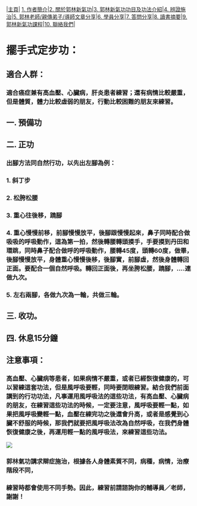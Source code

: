 |[主頁](/README.md)| [1. 作者簡介](/a10.md)|[2. 關於郭林新氣功](/a1.md)|[3. 郭林新氣功功目及功法介紹](/a2.md)|[4. 辨證施治](/a3.md)|[5. 郭林老師/親傳弟子/導師文章分享](/a5.md)|[6. 學員分享](/a6.md)|[7. 答問分享](/a7.md)|[8. 讀書摘要](/a4.md)|[9. 郭林新氣功課程](/郭林新氣功課程.md)|[10. 聯絡我們](/a9.md)|

# 擺手式定步功：

## 適合人群：

### 適合癌症兼有高血壓、心臟病，肝炎患者練習；還有病情比較嚴重，但是體質，體力比較虛弱的朋友，行動比較困難的朋友來練習。

## 一. 預備功

## 二. 正功

### 出腳方法同自然行功，以先出左腳為例：
### 1. 斜丁步
### 2. 松胯松腰
### 3. 重心往後移，蹺腳
### 4. 重心慢慢前移，前腳慢慢放平，後腳跟慢慢起來，鼻子同時配合做吸吸的呼吸動作，這為第一拍，然後轉腰轉頭摸手，手要摸到丹田和環跳，同時鼻子配合做呼的呼吸動作，腰轉45度，頭轉60度，做畢，後腳慢慢放平，身體重心慢慢後移，後腳實，前腳虛，然後身體轉回正面。要配合一個自然呼吸。轉回正面後，再坐胯松腰，蹺腳，....連做九次。
### 5. 左右兩腳，各做九次為一輪，共做三輪。

## 三. 收功。

## 四. 休息15分鐘

## 注意事項：

### 高血壓、心臟病等患者，如果病情不嚴重，或者已經恢復健康的，可以習練這套功法，但是風呼吸要輕，同時要閉眼練習。結合我們前面講到的行功功法，凡事運用風呼吸法的這些功法，有高血壓、心臟病的朋友，在練習這些功法的時候，一定要注意，風呼吸要輕一點，如果把風呼吸變輕一點，血壓在練完功之後還會升高，或者是感覺到心臟不舒服的時候，那我們就要把風呼吸法改為自然呼吸，在我們身體恢復健康之後，再運用輕一點的風呼吸法，來練習這些功法。


[![](https://img.youtube.com/vi/_HexxsdTmlY/0.jpg)](https://www.youtube.com/watch?v=_HexxsdTmlY "擺手式定步功")  

### 郭林氣功講求辯症施治，根據各人身體素質不同，病種，病情，治療階段不同，  
### 練習時都會使用不同手勢。因此，練習前請諮詢你的輔導員／老師，謝謝！
